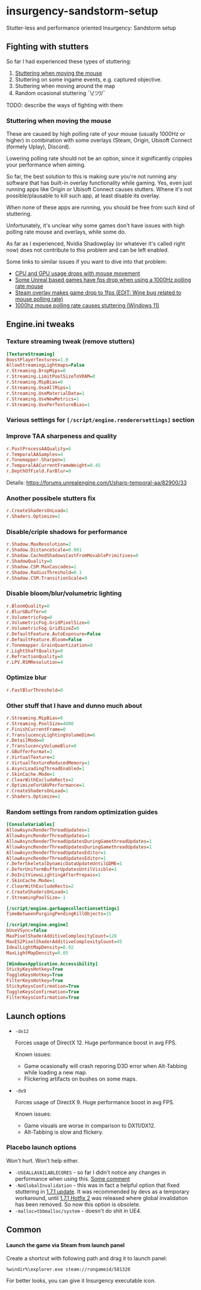 # insurgency-sandstorm-setup
Stutter-less and performance oriented Insurgency: Sandstorm setup
 
## Fighting with stutters
So far I had experienced these types of stuttering:
1. [Stuttering when moving the mouse](#stuttering-when-moving-the-mouse)
2. Stuttering on some ingame events, e.g. captured objective.
3. Stuttering when moving around the map
4. Random ocasional stuttering ¯\\_(ツ)_/¯

TODO: describe the ways of fighting with them

### Stuttering when moving the mouse
These are caused by high polling rate of your mouse (usually 1000Hz or higher) in combination with some overlays (Steam, Origin, Ubisoft Connect (formely Uplay), Discord).

Lowering polling rate should not be an option, since it significantly cripples your performance when aiming.

So far, the best solution to this is making sure you're not running any software that has built-in overlay functionality while gaming. Yes, even just running apps like Origin or Ubisoft Connect causes stutters. Whene it's not possible/plausable to kill such app, at least disable its overlay.

When none of these apps are running, you should be free from such kind of stuttering.

Unfortunately, it's unclear why some games don't have issues with high polling rate mouse and overlays, while some do.

As far as I experienced, Nvidia Shadowplay (or whatever it's called right now) does not contribute to this problem and can be left enabled.

Some links to similar issues if you want to dive into that problem:
- [CPU and GPU usage drops with mouse movement](https://forums.tomshardware.com/threads/cpu-and-gpu-usage-drops-with-mouse-movement.3519925/)
- [Some Unreal based games have fps drop when using a 1000Hz polling rate mouse](https://github.com/ValveSoftware/Proton/issues/2455)
- [Steam overlay makes game drop to 1fps (EDIT: Wine bug related to mouse polling rate)](https://github.com/ValveSoftware/Proton/issues/2875)
- [1000hz mouse polling rate causes stuttering (Windows 11)](https://www.reddit.com/r/WindowsHelp/comments/oeyfk6/1000hz_mouse_polling_rate_causes_stuttering/)

## Engine.ini tweaks
### Texture streaming tweak (remove stutters)
```ini
[TextureStreaming]
BoostPlayerTextures=1.0
AllowStreamingLightmaps=False
r.Streaming.DropMips=0
r.Streaming.LimitPoolSizeToVRAM=0
r.Streaming.MipBias=0
r.Streaming.UseAllMips=1
r.Streaming.UseMaterialData=1
r.Streaming.UseNewMetrics=1
r.Streaming.UsePerTextureBias=1
```
### Various settings for `[/script/engine.renderersettings]` section
### Improve TAA sharpeness and quality
```ini
r.PostProcessAAQuality=6
r.TemporalAASamples=4
r.Tonemapper.Sharpen=1
r.TemporalAACurrentFrameWeight=0.45
r.DepthOfField.FarBlur=0
```
Details: https://forums.unrealengine.com/t/sharp-temporal-aa/82900/33

### Another possibele stutters fix
```ini
r.CreateShadersOnLoad=1
r.Shaders.Optimize=1
```
### Disable/criple shadows for performance
```ini
r.Shadow.MaxResolution=2
r.Shadow.DistanceScale=0.001
r.Shadow.CachedShadowsCastFromMovablePrimitives=0
r.ShadowQuality=0
r.Shadow.CSM.MaxCascades=1
r.Shadow.RadiusThreshold=0.1
r.Shadow.CSM.TransitionScale=0
```

### Disable bloom/blur/volumetric lighting
```ini
r.BloomQuality=0
r.BlurGBuffer=0
r.VolumetricFog=0
r.VolumetricFog.GridPixelSize=0
r.VolumetricFog.GridSizeZ=0
r.DefaultFeature.AutoExposure=False
r.DefaultFeature.Bloom=False
r.Tonemapper.GrainQuantization=0
r.LightShaftQuality=0
r.RefractionQuality=0
r.LPV.RSMResolution=4
```
### Optimize blur
```ini
r.FastBlurThreshold=0
```
### Other stuff that I have and dunno much about
```ini
r.Streaming.MipBias=0
r.Streaming.PoolSize=4000
r.FinishCurrentFrame=0
r.TranslucencyLightingVolumeDim=6
r.DetailMode=0
r.TranslucencyVolumeBlur=0
r.GBufferFormat=3
r.VirtualTexture=1
r.VirtualTextureReducedMemory=1
s.AsyncLoadingThreadEnabled=1
r.SkinCache.Mode=1
r.ClearWithExcludeRects=2
r.OptimizeForUAVPerformance=1
r.CreateShadersOnLoad=1
r.Shaders.Optimize=1
```
### Random settings from random optimization guides
```ini
[ConsoleVariables]
AllowAsyncRenderThreadUpdates=1
AllowAsyncRenderThreadUpdates=1
AllowAsyncRenderThreadUpdatesDuringGamethreadUpdates=1
AllowAsyncRenderThreadUpdatesDuringGamethreadUpdates=1
AllowAsyncRenderThreadUpdatesEditor=1
AllowAsyncRenderThreadUpdatesEditor=1
r.DeferSkeletalDynamicDataUpdateUntilGDME=1
r.DeferUniformBufferUpdatesUntilVisible=1
r.DoInitViewsLightingAfterPrepass=1
r.SkinCache.Mode=1
r.ClearWithExcludeRects=2
r.CreateShadersOnLoad=1
r.StreamingPoolSize=-1
```

```ini
[/script/engine.garbagecollectionsettings]
TimeBetweenPurgingPendingKillObjects=15
```

```ini
[/script/engine.engine]
bUseVSync=false
MaxPixelShaderAdditiveComplexityCount=128
MaxES2PixelShaderAdditiveComplexityCount=45
IdealLightMapDensity=0.02
MaxLightMapDensity=0.05
```

```ini
[WindowsApplication.Accessibility]
StickyKeysHotkey=True
ToggleKeysHotkey=True
FilterKeysHotkey=True
StickyKeysConfirmation=True
ToggleKeysConfirmation=True
FilterKeysConfirmation=True
```
## Launch options
- `-dx12`

	Forces usage of DirectX 12. Huge performance boost in avg FPS.
	
	Known issues:
	- Game ocasionally will crash reporing D3D error when Alt-Tabbing while loading a new map.
    - Flickering artifacts on bushes on some maps.

- `-dx9`

	Forces usage of DirectX 9. Huge performance boost in avg FPS.
	
	Known issues:
	- Game visuals are worse in comparison to DX11/DX12.
    - Alt-Tabbing is slow and flickery.
	
### Placebo launch options
Won't hurt. Won't help either. 
- `-USEALLAVAILABLECORES` - so far I didn't notice any changes in performance when using this. [Some comment](https://steamcommunity.com/app/581320/discussions/0/2143092024478001183/?ctp=2#c3196993831804372917) 
- `-NoGlobalInvalidation` - this was in fact a helpful option that fixed stuttering in [1.7.1 update](https://store.steampowered.com/news/app/581320/view/3881493771286319979). It was recommended by devs as a temporary workaround, until [1.7.1 Hotfix 2](https://store.steampowered.com/news/app/581320/view/2789374424361935598) was released where global invalidation has been removed. So now this option is obsolete. 
- `-malloc=tbbmalloc/system` - doesn't do shit in UE4.

## Common
#### Launch the game via Steam from launch panel
Create a shortcut with following path and drag it to launch panel:

`%windir%\explorer.exe steam://rungameid/581320`

For better looks, you can give it Insurgency executable icon. 
